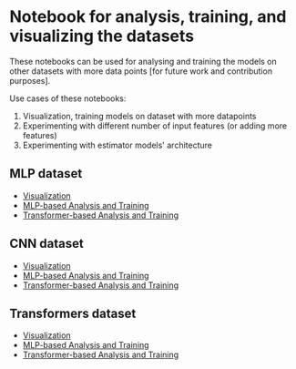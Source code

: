 # Notebook for analysis, training, and visualizing the datasets

These notebooks can be used for analysing and training the models on other datasets with more data points [for future work and contribution purposes].

Use cases of these notebooks:
1. Visualization, training models on dataset with more datapoints
2. Experimenting with different number of input features (or adding more features)
3. Experimenting with estimator models' architecture

## MLP dataset
- [Visualization](001-visualizations/MLP_visualizations.ipynb)
- [MLP-based Analysis and Training](002-MLP-based-estimators/Full_MLP.ipynb)
- [Transformer-based Analysis and Training](003-Transformer-based-estimators/Transformer_estimator_for_MLP_data.ipynb)

## CNN dataset
- [Visualization](001-visualizations/CNN_visualizations.ipynb)
- [MLP-based Analysis and Training](002-MLP-based-estimators/Full_CNN.ipynb)
- [Transformer-based Analysis and Training](003-Transformer-based-estimators/Transformer_estimator_for_CNN_data.ipynb)

## Transformers dataset
- [Visualization](001-visualizations/Transformer_visualization.ipynb)
- [MLP-based Analysis and Training](002-MLP-based-estimators/Full_Transformer.ipynb)
- [Transformer-based Analysis and Training](003-Transformer-based-estimators/Transformer_for_Transformers_data.ipynb)